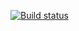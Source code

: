 [![Build status](https://ci.appveyor.com/api/projects/status/19sv9tuphspm7pq8/branch/master?svg=true)](https://ci.appveyor.com/project/Alex-stagemaster/5-7-bdd/branch/master)